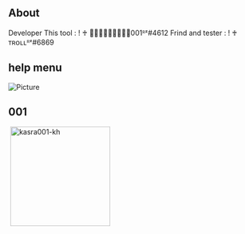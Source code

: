 
## About
Developer This tool : ! ♰ ᲼᲼᲼᲼᲼᲼᲼᲼᲼001ᴿᶻ#4612
Frind and tester : ! ♰ ᴛʀᴏʟʟᴿᶻ#6869  

## help menu
![Picture](https://media.discordapp.net/attachments/902887534487556102/907858533461135370/unknown.png)
## 001
<p>&nbsp;<img align="center" src="https://github-readme-stats.vercel.app/api?username=kasra001-kh&show_icons=true&theme=dracula" alt="kasra001-kh" height="200"/>


  





